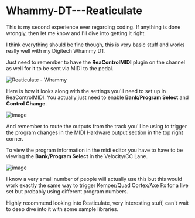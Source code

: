 # Whammy-DT---Reaticulate
This is my second experience ever regarding coding. If anything is done wrongly, then let me know and I'll dive into getting it right.

I think everything should be fine though, this is very basic stuff and works really well with my Digitech Whammy DT. 

Just need to remember to have the **ReaControlMIDI** plugin on the channel as well for it to be sent via MIDI to the pedal.

   ![Reaticulate - Whammy](https://user-images.githubusercontent.com/105749268/168903496-a39374f2-eef6-4e7e-a244-67a69074da75.png)

Here is how it looks along with the settings you'll need to set up in ReaControlMIDI. You actually just need to enable **Bank/Program Select** and **Control Change**.

   ![image](https://user-images.githubusercontent.com/105749268/168904012-70d40f3c-113d-48a7-afdc-c159698e8286.png)

And remember to route the outputs from the track you'll be using to trigger the program changes in the MIDI Hardware output section in the top right corner.

To view the program information in the midi editor you have to have to be viewing the **Bank/Program Select** in the Velocity/CC Lane.

   ![image](https://user-images.githubusercontent.com/105749268/168905117-2c56016a-1158-4cfd-b21b-5e6c00ddf6c1.png)

I know a very small number of people will actually use this but this would work exactly the same way to trigger Kemper/Quad Cortex/Axe Fx for a live set but probably using different program numbers. 

Highly recommend looking into Reaticulate, very interesting stuff, can't wait to deep dive into it with some sample libraries.
